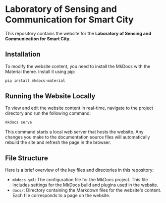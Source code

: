 # Laboratory of Sensing and Communication for Smart City

This repository contains the website for the **Laboratory of Sensing and Communication for Smart City**.

## Installation

To modify the website content, you need to install the MkDocs with the Material theme. Install it using pip:

```bash
pip install mkdocs-material
```

## Running the Website Locally

To view and edit the website content in real-time, navigate to the project directory and run the following command:

```bash
mkdocs serve
```

This command starts a local web server that hosts the website. Any changes you make to the documentation source files will automatically rebuild the site and refresh the page in the browser.

## File Structure

Here is a brief overview of the key files and directories in this repository:

- `mkdocs.yml`: The configuration file for the MkDocs project. This file includes settings for the MkDocs build and plugins used in the website.
- `docs/`: Directory containing the Markdown files for the website's content. Each file corresponds to a page on the website.